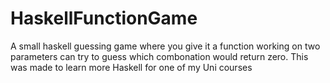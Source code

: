 # HaskellFunctionGame
A small haskell guessing game where you give it a function working on two parameters can try to guess which combonation would return zero. This was made to learn more Haskell for one of my Uni courses
